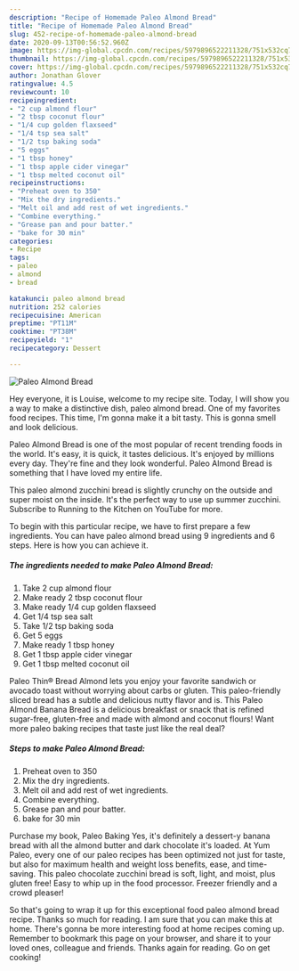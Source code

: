 ```yaml
---
description: "Recipe of Homemade Paleo Almond Bread"
title: "Recipe of Homemade Paleo Almond Bread"
slug: 452-recipe-of-homemade-paleo-almond-bread
date: 2020-09-13T00:56:52.960Z
image: https://img-global.cpcdn.com/recipes/5979896522211328/751x532cq70/paleo-almond-bread-recipe-main-photo.jpg
thumbnail: https://img-global.cpcdn.com/recipes/5979896522211328/751x532cq70/paleo-almond-bread-recipe-main-photo.jpg
cover: https://img-global.cpcdn.com/recipes/5979896522211328/751x532cq70/paleo-almond-bread-recipe-main-photo.jpg
author: Jonathan Glover
ratingvalue: 4.5
reviewcount: 10
recipeingredient:
- "2 cup almond flour"
- "2 tbsp coconut flour"
- "1/4 cup golden flaxseed"
- "1/4 tsp sea salt"
- "1/2 tsp baking soda"
- "5 eggs"
- "1 tbsp honey"
- "1 tbsp apple cider vinegar"
- "1 tbsp melted coconut oil"
recipeinstructions:
- "Preheat oven to 350"
- "Mix the dry ingredients."
- "Melt oil and add rest of wet ingredients."
- "Combine everything."
- "Grease pan and pour batter."
- "bake for 30 min"
categories:
- Recipe
tags:
- paleo
- almond
- bread

katakunci: paleo almond bread 
nutrition: 252 calories
recipecuisine: American
preptime: "PT11M"
cooktime: "PT38M"
recipeyield: "1"
recipecategory: Dessert

---
```



![Paleo Almond Bread](https://img-global.cpcdn.com/recipes/5979896522211328/751x532cq70/paleo-almond-bread-recipe-main-photo.jpg)

Hey everyone, it is Louise, welcome to my recipe site. Today, I will show you a way to make a distinctive dish, paleo almond bread. One of my favorites food recipes. This time, I'm gonna make it a bit tasty. This is gonna smell and look delicious.

Paleo Almond Bread is one of the most popular of recent trending foods in the world. It's easy, it is quick, it tastes delicious. It's enjoyed by millions every day. They're fine and they look wonderful. Paleo Almond Bread is something that I have loved my entire life.

This paleo almond zucchini bread is slightly crunchy on the outside and super moist on the inside. It&#39;s the perfect way to use up summer zucchini. Subscribe to Running to the Kitchen on YouTube for more.


To begin with this particular recipe, we have to first prepare a few ingredients. You can have paleo almond bread using 9 ingredients and 6 steps. Here is how you can achieve it.

##### The ingredients needed to make Paleo Almond Bread:

1. Take 2 cup almond flour
1. Make ready 2 tbsp coconut flour
1. Make ready 1/4 cup golden flaxseed
1. Get 1/4 tsp sea salt
1. Take 1/2 tsp baking soda
1. Get 5 eggs
1. Make ready 1 tbsp honey
1. Get 1 tbsp apple cider vinegar
1. Get 1 tbsp melted coconut oil


Paleo Thin® Bread Almond lets you enjoy your favorite sandwich or avocado toast without worrying about carbs or gluten. This paleo-friendly sliced bread has a subtle and delicious nutty flavor and is. This Paleo Almond Banana Bread is a delicious breakfast or snack that is refined sugar-free, gluten-free and made with almond and coconut flours! Want more paleo baking recipes that taste just like the real deal? 

##### Steps to make Paleo Almond Bread:

1. Preheat oven to 350
1. Mix the dry ingredients.
1. Melt oil and add rest of wet ingredients.
1. Combine everything.
1. Grease pan and pour batter.
1. bake for 30 min


Purchase my book, Paleo Baking Yes, it&#39;s definitely a dessert-y banana bread with all the almond butter and dark chocolate it&#39;s loaded. At Yum Paleo, every one of our paleo recipes has been optimized not just for taste, but also for maximum health and weight loss benefits, ease, and time-saving. This paleo chocolate zucchini bread is soft, light, and moist, plus gluten free! Easy to whip up in the food processor. Freezer friendly and a crowd pleaser! 

So that's going to wrap it up for this exceptional food paleo almond bread recipe. Thanks so much for reading. I am sure that you can make this at home. There's gonna be more interesting food at home recipes coming up. Remember to bookmark this page on your browser, and share it to your loved ones, colleague and friends. Thanks again for reading. Go on get cooking!
